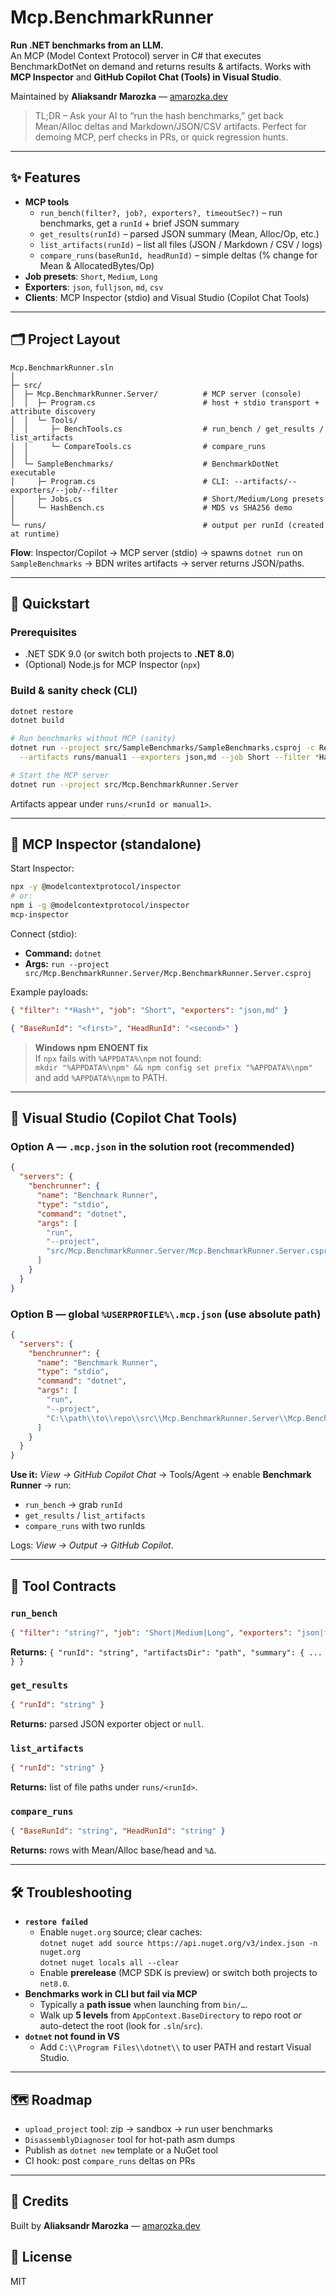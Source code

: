 # Mcp.BenchmarkRunner
**Run .NET benchmarks from an LLM.**  
An MCP (Model Context Protocol) server in C# that executes BenchmarkDotNet on demand and returns results & artifacts. Works with **MCP Inspector** and **GitHub Copilot Chat (Tools) in Visual Studio**.

Maintained by **Aliaksandr Marozka** — [amarozka.dev](https://amarozka.dev)

> TL;DR – Ask your AI to “run the hash benchmarks,” get back Mean/Alloc deltas and Markdown/JSON/CSV artifacts. Perfect for demoing MCP, perf checks in PRs, or quick regression hunts.

---

## ✨ Features
- **MCP tools**
  - `run_bench(filter?, job?, exporters?, timeoutSec?)` – run benchmarks, get a `runId` + brief JSON summary
  - `get_results(runId)` – parsed JSON summary (Mean, Alloc/Op, etc.)
  - `list_artifacts(runId)` – list all files (JSON / Markdown / CSV / logs)
  - `compare_runs(baseRunId, headRunId)` – simple deltas (% change for Mean & AllocatedBytes/Op)
- **Job presets**: `Short`, `Medium`, `Long`
- **Exporters**: `json`, `fulljson`, `md`, `csv`
- **Clients**: MCP Inspector (stdio) and Visual Studio (Copilot Chat Tools)

---

## 🗂 Project Layout
```
Mcp.BenchmarkRunner.sln
│
├─ src/
│  ├─ Mcp.BenchmarkRunner.Server/          # MCP server (console)
│  │  ├─ Program.cs                        # host + stdio transport + attribute discovery
│  │  └─ Tools/
│  │     ├─ BenchTools.cs                  # run_bench / get_results / list_artifacts
│  │     └─ CompareTools.cs                # compare_runs
│  │
│  └─ SampleBenchmarks/                    # BenchmarkDotNet executable
│     ├─ Program.cs                        # CLI: --artifacts/--exporters/--job/--filter
│     ├─ Jobs.cs                           # Short/Medium/Long presets
│     └─ HashBench.cs                      # MD5 vs SHA256 demo
│
└─ runs/                                   # output per runId (created at runtime)
```

**Flow**: Inspector/Copilot → MCP server (stdio) → spawns `dotnet run` on `SampleBenchmarks` → BDN writes artifacts → server returns JSON/paths.

---

## 🚀 Quickstart

### Prerequisites
- .NET SDK 9.0 (or switch both projects to **.NET 8.0**)
- (Optional) Node.js for MCP Inspector (`npx`)

### Build & sanity check (CLI)
```bash
dotnet restore
dotnet build

# Run benchmarks without MCP (sanity)
dotnet run --project src/SampleBenchmarks/SampleBenchmarks.csproj -c Release -- \
  --artifacts runs/manual1 --exporters json,md --job Short --filter *Hash*

# Start the MCP server
dotnet run --project src/Mcp.BenchmarkRunner.Server
```

Artifacts appear under `runs/<runId or manual1>`.

---

## 🧪 MCP Inspector (standalone)

Start Inspector:
```bash
npx -y @modelcontextprotocol/inspector
# or:
npm i -g @modelcontextprotocol/inspector
mcp-inspector
```

Connect (stdio):
- **Command:** `dotnet`
- **Args:** `run --project src/Mcp.BenchmarkRunner.Server/Mcp.BenchmarkRunner.Server.csproj`

Example payloads:
```json
{ "filter": "*Hash*", "job": "Short", "exporters": "json,md" }
```
```json
{ "BaseRunId": "<first>", "HeadRunId": "<second>" }
```

> **Windows npm ENOENT fix**  
> If `npx` fails with `%APPDATA%\npm` not found:  
> `mkdir "%APPDATA%\npm" && npm config set prefix "%APPDATA%\npm"` and add `%APPDATA%\npm` to PATH.

---

## 🧰 Visual Studio (Copilot Chat Tools)

### Option A — `.mcp.json` in the **solution root** (recommended)
```json
{
  "servers": {
    "benchrunner": {
      "name": "Benchmark Runner",
      "type": "stdio",
      "command": "dotnet",
      "args": [
        "run",
        "--project",
        "src/Mcp.BenchmarkRunner.Server/Mcp.BenchmarkRunner.Server.csproj"
      ]
    }
  }
}
```

### Option B — global `%USERPROFILE%\.mcp.json` (use absolute path)
```json
{
  "servers": {
    "benchrunner": {
      "name": "Benchmark Runner",
      "type": "stdio",
      "command": "dotnet",
      "args": [
        "run",
        "--project",
        "C:\\path\\to\\repo\\src\\Mcp.BenchmarkRunner.Server\\Mcp.BenchmarkRunner.Server.csproj"
      ]
    }
  }
}
```

**Use it:** *View → GitHub Copilot Chat* → Tools/Agent → enable **Benchmark Runner** → run:
- `run_bench` → grab `runId`
- `get_results` / `list_artifacts`
- `compare_runs` with two runIds

Logs: *View → Output → GitHub Copilot*.

---

## 🧩 Tool Contracts

### `run_bench`
```json
{ "filter": "string?", "job": "Short|Medium|Long", "exporters": "json|fulljson|md|csv", "timeoutSec": 600 }
```
**Returns:** `{ "runId": "string", "artifactsDir": "path", "summary": { ... } }`

### `get_results`
```json
{ "runId": "string" }
```
**Returns:** parsed JSON exporter object or `null`.

### `list_artifacts`
```json
{ "runId": "string" }
```
**Returns:** list of file paths under `runs/<runId>`.

### `compare_runs`
```json
{ "BaseRunId": "string", "HeadRunId": "string" }
```
**Returns:** rows with Mean/Alloc base/head and `%Δ`.

---

## 🛠 Troubleshooting

- **`restore failed`**  
  - Enable `nuget.org` source; clear caches:  
    `dotnet nuget add source https://api.nuget.org/v3/index.json -n nuget.org`  
    `dotnet nuget locals all --clear`  
  - Enable **prerelease** (MCP SDK is preview) or switch both projects to `net8.0`.
- **Benchmarks work in CLI but fail via MCP**  
  - Typically a **path issue** when launching from `bin/…`.  
  - Walk up **5 levels** from `AppContext.BaseDirectory` to repo root *or* auto-detect the root (look for `.sln`/`src`).
- **`dotnet` not found in VS**  
  - Add `C:\\Program Files\\dotnet\\` to user PATH and restart Visual Studio.

---

## 🗺 Roadmap
- `upload_project` tool: zip → sandbox → run user benchmarks
- `DisassemblyDiagnoser` tool for hot-path asm dumps
- Publish as `dotnet new` template or a NuGet tool
- CI hook: post `compare_runs` deltas on PRs

---

## 📎 Credits
Built by **Aliaksandr Marozka** — [amarozka.dev](https://amarozka.dev)

## 📄 License
MIT
